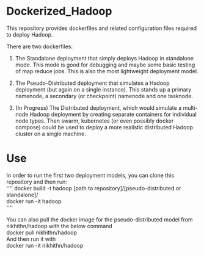# Dockerized_Hadoop

This repository provides dockerfiles and related configuration files required to deploy Hadoop. 

There are two dockerfiles:
1. The Standalone deployment that simply deploys Hadoop in standalone mode.  This mode is good for debugging and maybe some basic testing of map reduce jobs.  This is also the most lightweight deployment model.

2. The Pseudo-Distributed deployment that simulates a Hadoop deployment (but again on a single instance).  This stands up a primary namenode, a secondary (or checkpoint) namenode and one tasknode.  

3. (In Progress) The Distributed deployment, which would simulate a multi-node Hadoop deployment by creating separate containers for individual node types.  Then swarm, kubernetes (or even possibly docker compose) could be used to deploy a more realistic distributed Hadoop cluster on a single machine. 

# Use

In order to run the first two deployment models, you can clone this repository and then run:    
''''
docker build -t hadoop [path to repository]/[pseudo-distributed or standalone]/    
docker run -it hadoop   
''''

You can also pull the docker image for the pseudo-distributed model from nikhithn/hadoop with the below command   
docker pull nikhithn/hadoop   
And then run it with   
docker run -it nikhithn/hadoop   

